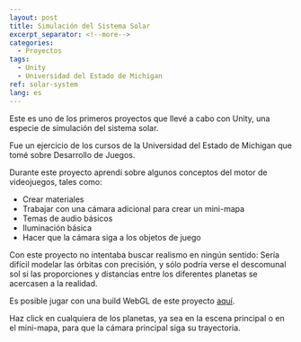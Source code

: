 ```yaml
---
layout: post
title: Simulación del Sistema Solar
excerpt_separator: <!--more-->
categories:
  - Proyectos
tags:
  - Unity
  - Universidad del Estado de Michigan  
ref: solar-system
lang: es
---
```


Este es uno de los primeros proyectos que llevé a cabo con Unity, una especie de simulación del sistema solar.

<!--more-->

Fue un ejercicio de los cursos de la Universidad del Estado de Michigan que tomé sobre Desarrollo de Juegos.

Durante este proyecto aprendí sobre algunos conceptos del motor de videojuegos, tales como:
* Crear materiales
* Trabajar con una cámara adicional para crear un mini-mapa
* Temas de audio básicos
* Iluminación básica
* Hacer que la cámara siga a los objetos de juego

Con este proyecto no intentaba buscar realismo en ningún sentido:
Sería difícil modelar las órbitas con precisión, y sólo podría verse el descomunal sol si
las proporciones y distancias entre los diferentes planetas se acercasen a la realidad.

Es posible jugar con una build WebGL de este proyecto [aquí](/assets/webgl/solar-system).

Haz click en cualquiera de los planetas, ya sea en la escena principal o en el mini-mapa, para que la cámara principal siga su trayectoria.
